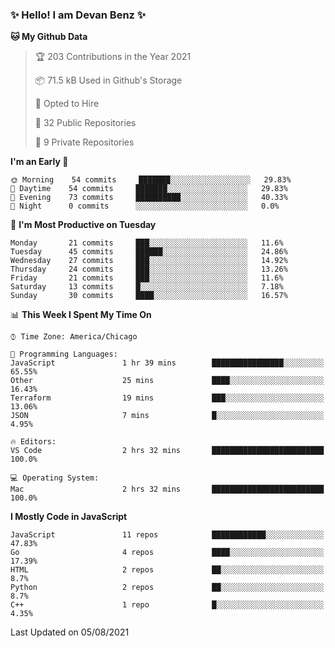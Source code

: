 ### ✨ Hello! I am Devan Benz ✨

<!--START_SECTION:waka-->
**🐱 My Github Data** 

> 🏆 203 Contributions in the Year 2021
 > 
> 📦 71.5 kB Used in Github's Storage 
 > 
> 💼 Opted to Hire
 > 
> 📜 32 Public Repositories 
 > 
> 🔑 9 Private Repositories  
 > 
**I'm an Early 🐤** 

```text
🌞 Morning    54 commits     ███████░░░░░░░░░░░░░░░░░░   29.83% 
🌆 Daytime    54 commits     ███████░░░░░░░░░░░░░░░░░░   29.83% 
🌃 Evening    73 commits     ██████████░░░░░░░░░░░░░░░   40.33% 
🌙 Night      0 commits      ░░░░░░░░░░░░░░░░░░░░░░░░░   0.0%

```
📅 **I'm Most Productive on Tuesday** 

```text
Monday       21 commits     ███░░░░░░░░░░░░░░░░░░░░░░   11.6% 
Tuesday      45 commits     ██████░░░░░░░░░░░░░░░░░░░   24.86% 
Wednesday    27 commits     ███░░░░░░░░░░░░░░░░░░░░░░   14.92% 
Thursday     24 commits     ███░░░░░░░░░░░░░░░░░░░░░░   13.26% 
Friday       21 commits     ███░░░░░░░░░░░░░░░░░░░░░░   11.6% 
Saturday     13 commits     █░░░░░░░░░░░░░░░░░░░░░░░░   7.18% 
Sunday       30 commits     ████░░░░░░░░░░░░░░░░░░░░░   16.57%

```


📊 **This Week I Spent My Time On** 

```text
⌚︎ Time Zone: America/Chicago

💬 Programming Languages: 
JavaScript               1 hr 39 mins        ████████████████░░░░░░░░░   65.55% 
Other                    25 mins             ████░░░░░░░░░░░░░░░░░░░░░   16.43% 
Terraform                19 mins             ███░░░░░░░░░░░░░░░░░░░░░░   13.06% 
JSON                     7 mins              █░░░░░░░░░░░░░░░░░░░░░░░░   4.95%

🔥 Editors: 
VS Code                  2 hrs 32 mins       █████████████████████████   100.0%

💻 Operating System: 
Mac                      2 hrs 32 mins       █████████████████████████   100.0%

```

**I Mostly Code in JavaScript** 

```text
JavaScript               11 repos            ████████████░░░░░░░░░░░░░   47.83% 
Go                       4 repos             ████░░░░░░░░░░░░░░░░░░░░░   17.39% 
HTML                     2 repos             ██░░░░░░░░░░░░░░░░░░░░░░░   8.7% 
Python                   2 repos             ██░░░░░░░░░░░░░░░░░░░░░░░   8.7% 
C++                      1 repo              █░░░░░░░░░░░░░░░░░░░░░░░░   4.35%

```



 Last Updated on 05/08/2021
<!--END_SECTION:waka-->

<!--
**devanbenz/devanbenz** is a ✨ _special_ ✨ repository because its `README.md` (this file) appears on your GitHub profile.

Here are some ideas to get you started:

- 🔭 I’m currently working on ...
- 🌱 I’m currently learning ...
- 👯 I’m looking to collaborate on ...
- 🤔 I’m looking for help with ...
- 💬 Ask me about ...
- 📫 How to reach me: ...
- 😄 Pronouns: ...
- ⚡ Fun fact: ...
-->
